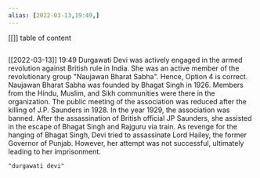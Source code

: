 ```yaml
---
alias: [2022-03-13,19:49,]
---
```

[[]]
table of content
```toc
```

[[2022-03-13]] 19:49
Durgawati Devi was actively engaged in the armed revolution against British rule in India.
She was an active member of the revolutionary group "Naujawan Bharat Sabha". Hence, Option 4 is correct.
Naujawan Bharat Sabha was founded by Bhagat Singh in 1926.
Members from the Hindu, Muslim, and Sikh communities were there in the organization.
The public meeting of the association was reduced after the killing of J.P. Saunders in 1928. In the year 1929, the association was banned.
After the assassination of British official JP Saunders, she assisted in the escape of Bhagat Singh and Rajguru via train.
As revenge for the hanging of Bhagat Singh, Devi tried to assassinate Lord Hailey, the former Governor of Punjab.
However, her attempt was not successful, ultimately leading to her imprisonment.
```query
"durgawati devi"
```